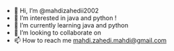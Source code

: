 - 👋 Hi, I’m @mahdizahedii2002
- 👀 I’m interested in java and python !
- 🌱 I’m currently learning java and python
- 💞️ I’m looking to collaborate on 
- 📫 How to reach me mahdi.zahedi.mahdi@gmail.com

<!---
mahdizahedii2005/mahdizahedii2005 is a ✨ special ✨ repository because its `README.md` (this file) appears on your GitHub profile.
You can click the Preview link to take a look at your changes.
--->
